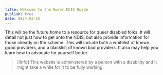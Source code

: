 ```yaml
---
title: Welcome to the Queer NDIS Guide
publish: true
date: 2024-02-25
---
```

This will be the future home to a resource for queer disabled folks. It will detail not just how to get onto the NDIS, but also provide information for those already on the scheme. This will include both a whitelist of known good providers, and a blacklist of known bad providers. It also may help you learn how to advocate for yourself better.

> [!info] 
> This website is administered by a person with a disability and it might take a while for it to be fully working.


